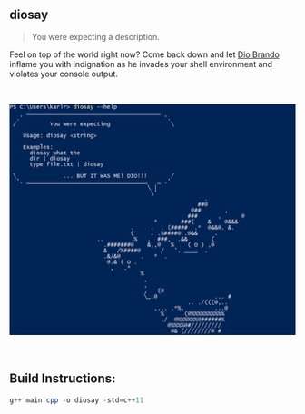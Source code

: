 ## diosay

> You were expecting a description.

Feel on top of the world right now? Come back down and let [Dio Brando]( https://en.wikipedia.org/wiki/Dio_Brando "Dio Brando") inflame you with indignation as he invades your shell environment and violates your console output.

<br />

![Sample](/pic/sample000.png)

<br />

## Build Instructions:

```powershell
g++ main.cpp -o diosay -std=c++11
```

